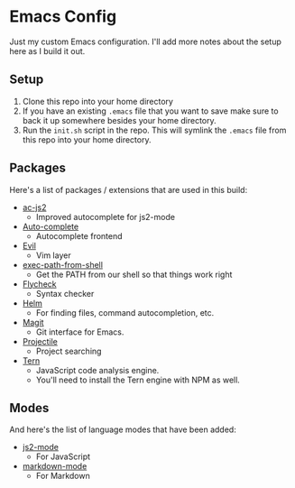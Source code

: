 # Emacs Config

Just my custom Emacs configuration. I'll add more notes about the setup here as I build it out.

## Setup

1. Clone this repo into your home directory
2. If you have an existing `.emacs` file that you want to save make sure to back it up somewhere besides your home directory.
3. Run the `init.sh` script in the repo. This will symlink the `.emacs` file from this repo into your home directory.

## Packages

Here's a list of packages / extensions that are used in this build:

- [ac-js2](https://github.com/ScottyB/ac-js2)
  - Improved autocomplete for js2-mode
- [Auto-complete](https://github.com/auto-complete/auto-complete)
  - Autocomplete frontend
- [Evil](https://github.com/emacs-evil/evil)
  - Vim layer
- [exec-path-from-shell](https://github.com/purcell/exec-path-from-shell)
  - Get the PATH from our shell so that things work right
- [Flycheck](http://flycheck.org)
  - Syntax checker
- [Helm](https://emacs-helm.github.io/helm/)
  - For finding files, command autocompletion, etc.
- [Magit](https://magit.vc/)
  - Git interface for Emacs.
- [Projectile](https://github.com/bbatsov/projectile)
  - Project searching
- [Tern](http://ternjs.net/doc/manual.html#emacs)
  - JavaScript code analysis engine.
  - You'll need to install the Tern engine with NPM as well.
  
## Modes

And here's the list of language modes that have been added:

- [js2-mode](https://github.com/mooz/js2-mode)
  - For JavaScript
- [markdown-mode](http://jblevins.org/projects/markdown-mode/)
  - For Markdown

